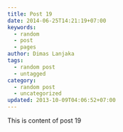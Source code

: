 ```yaml
---
title: Post 19
date: 2014-06-25T14:21:19+07:00
keywords:
  - random
  - post
  - pages
author: Dimas Lanjaka
tags:
  - random post
  - untagged
category:
  - random post
  - uncategorized
updated: 2013-10-09T04:06:52+07:00
---
```

This is content of post 19